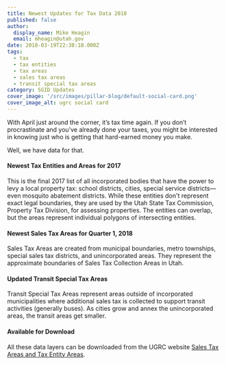 ```yaml
---
title: Newest Updates for Tax Data 2018
published: false
author:
  display_name: Mike Heagin
  email: mheagin@utah.gov
date: 2018-03-19T22:38:18.000Z
tags:
  - tax
  - tax entities
  - tax areas
  - sales tax areas
  - transit special tax areas
category: SGID Updates
cover_image: '/src/images/pillar-blog/default-social-card.png'
cover_image_alt: ugrc social card
---
```


With April just around the corner, it’s tax time again. If you don’t procrastinate and you've already done your taxes, you might be interested in knowing just who is getting that hard-earned money you make.

Well, we have data for that.

#### Newest Tax Entities and Areas for 2017

This is the final 2017 list of all incorporated bodies that have the power to levy a local property tax: school districts, cities, special service districts&mdash;even mosquito abatement districts. While these entities don't represent exact legal boundaries, they are used by the Utah State Tax Commission, Property Tax Division, for assessing properties. The entities can overlap, but the areas represent individual polygons of intersecting entities.

#### Newest Sales Tax Areas for Quarter 1, 2018

Sales Tax Areas are created from municipal boundaries, metro townships, special sales tax districts, and unincorporated areas. They represent the approximate boundaries of Sales Tax Collection Areas in Utah.

#### Updated Transit Special Tax Areas

Transit Special Tax Areas represent areas outside of incorporated municipalities where additional sales tax is collected to support transit activities (generally buses). As cities grow and annex the unincorporated areas, the transit areas get smaller.

#### Available for Download

All these data layers can be downloaded from the UGRC website [Sales Tax Areas and Tax Entity Areas](/products/sgid/taxing-areas).
